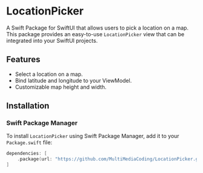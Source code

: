 # LocationPicker

A Swift Package for SwiftUI that allows users to pick a location on a map. This package provides an easy-to-use `LocationPicker` view that can be integrated into your SwiftUI projects.

## Features

- Select a location on a map.
- Bind latitude and longitude to your ViewModel.
- Customizable map height and width.

## Installation

### Swift Package Manager

To install `LocationPicker` using Swift Package Manager, add it to your `Package.swift` file:

```swift
dependencies: [
    .package(url: "https://github.com/MultiMediaCoding/LocationPicker.git)", from: "1.0.0")
]
